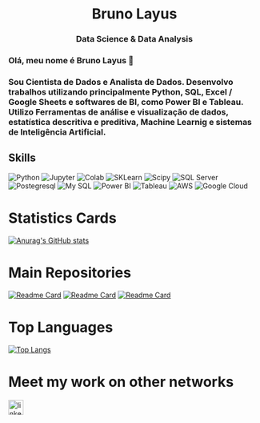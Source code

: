 <h1 align="center">Bruno Layus</h1>
<h3 align="center">Data Science & Data Analysis</h3>

### Olá, meu nome é Bruno Layus 👋
### Sou Cientista de Dados e Analista de Dados. Desenvolvo trabalhos utilizando principalmente Python, SQL, Excel / Google Sheets e softwares de BI, como Power BI e Tableau. Utilizo Ferramentas de análise e visualização de dados, estatística descritiva e preditiva, Machine Learnig e sistemas de Inteligência Artificial.

## Skills
![Python](https://img.shields.io/badge/Python-3776AB?style=for-the-badge&logo=python&logoColor=white)
![Jupyter](https://img.shields.io/badge/Jupyter-F37626.svg?&style=for-the-badge&logo=Jupyter&logoColor=white)
![Colab](https://img.shields.io/badge/Colab-F9AB00?style=for-the-badge&logo=googlecolab&color=525252)
![SKLearn](https://img.shields.io/badge/scikit_learn-F7931E?style=for-the-badge&logo=scikit-learn&logoColor=white)
![Scipy](https://img.shields.io/badge/SciPy-654FF0?style=for-the-badge&logo=SciPy&logoColor=white)
![SQL Server](https://img.shields.io/badge/Microsoft%20SQL%20Server-CC2927?style=for-the-badge&logo=microsoft%20sql%20server&logoColor=white)
![Postegresql](https://img.shields.io/badge/PostgreSQL-316192?style=for-the-badge&logo=postgresql&logoColor=white)
![My SQL](https://img.shields.io/badge/MySQL-005C84?style=for-the-badge&logo=mysql&logoColor=white)
![Power BI](https://img.shields.io/badge/PowerBI-F2C811?style=for-the-badge&logo=Power%20BI&logoColor=white)
![Tableau](https://img.shields.io/badge/Tableau-E97627?style=for-the-badge&logo=Tableau&logoColor=white)
![AWS](https://img.shields.io/badge/Amazon_AWS-FF9900?style=for-the-badge&logo=amazonaws&logoColor=white)
![Google Cloud](https://img.shields.io/badge/Google_Cloud-4285F4?style=for-the-badge&logo=google-cloud&logoColor=white)

# Statistics Cards
[![Anurag's GitHub stats](https://github-readme-stats.vercel.app/api?username=BLayus&show_icons=true&theme=darcula)](https://github.com/anuraghazra/github-readme-stats)

# Main Repositories
[![Readme Card](https://github-readme-stats.vercel.app/api/pin/?username=BLayus&repo=Rental-Prices-Prediction&show_icons=true&theme=darcula)](https://github.com/BLayus/Rental-Prices-Prediction)
[![Readme Card](https://github-readme-stats.vercel.app/api/pin/?username=BLayus&repo=Case_Fraude&show_icons=true&theme=darcula)](https://github.com/BLayus/Case_Fraude)
[![Readme Card](https://github-readme-stats.vercel.app/api/pin/?username=BLayus&repo=Churn-Case&show_icons=true&theme=darcula)](https://github.com/BLayus/Churn-Case)

# Top Languages
[![Top Langs](https://github-readme-stats.vercel.app/api/top-langs/?username=BLayus&layout=compact)](https://github.com/anuraghazra/github-readme-stats)

# Meet my work on other networks
[<img src='https://img.shields.io/badge/LinkedIn-0077B5?style=for-the-badge&logo=linkedin&logoColor=white' alt='linkedin' height='30'>](https://www.linkedin.com/in/brunolayus/)
